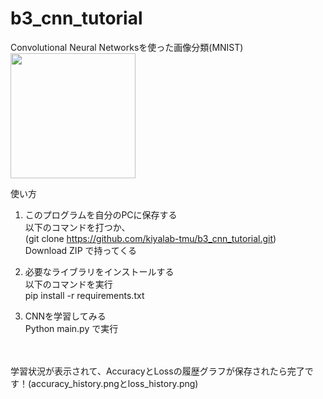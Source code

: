 # b3_cnn_tutorial


Convolutional Neural Networksを使った画像分類(MNIST)
<img src='https://user-images.githubusercontent.com/46900773/141707754-c3691394-6743-4308-b51d-186c1b56833a.png' width='200'>


使い方
1. このプログラムを自分のPCに保存する<br>
以下のコマンドを打つか、<br>
(git clone https://github.com/kiyalab-tmu/b3_cnn_tutorial.git)<br>
Download ZIP で持ってくる

2. 必要なライブラリをインストールする<br>
以下のコマンドを実行<br>
pip install -r requirements.txt

3. CNNを学習してみる<br>
Python main.py で実行
<br>
<br>
学習状況が表示されて、AccuracyとLossの履歴グラフが保存されたら完了です！(accuracy_history.pngとloss_history.png)
